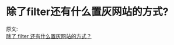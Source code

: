 # 除了filter还有什么置灰网站的方式?

原文:  
[除了 filter 还有什么置灰网站的方式？](https://mp.weixin.qq.com/s/pwXyZ-MAemaBhlPC6KM0hA)
